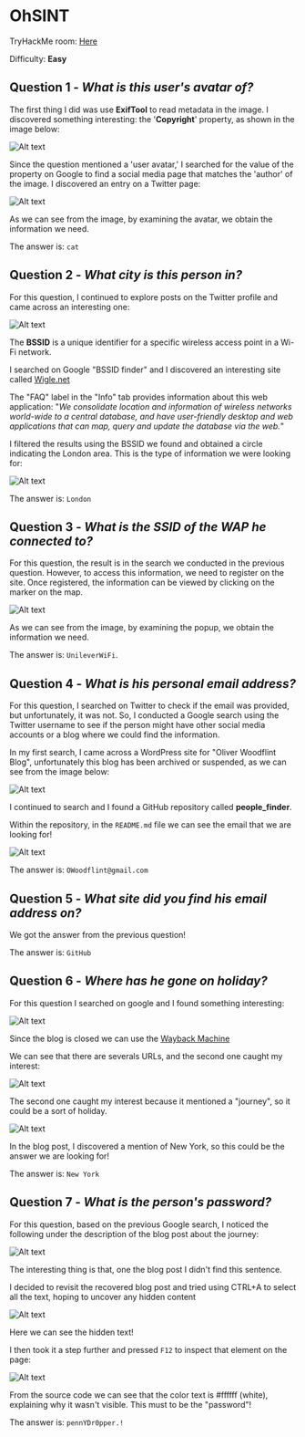 # OhSINT

TryHackMe room: [Here](https://tryhackme.com/room/ohsint)

Difficulty: **Easy**

## Question 1 - *What is this user's avatar of?*

The first thing I did was use **ExifTool** to read metadata in the image. I discovered something interesting: the '**Copyright**' property, as shown in the image below:

![Alt text](./imgs/exiftool-output.png?raw=true "exiftool output")

Since the question mentioned a 'user avatar,' I searched for the value of the property on Google to find a social media page that matches the 'author' of the image. I discovered an entry on a Twitter page:

![Alt text](./imgs/author-twitter-page.png?raw=true "author twitter page")

As we can see from the image, by examining the avatar, we obtain the information we need.

The answer is: ```cat```

## Question 2 - *What city is this person in?*

For this question, I continued to explore posts on the Twitter profile and came across an interesting one:

![Alt text](./imgs/bssid-information.png?raw=true "bssid twitter post")

The **BSSID** is a unique identifier for a specific wireless access point in a Wi-Fi network.

I searched on Google "BSSID finder" and I discovered an interesting site called [Wigle.net](https://wigle.net/)

The "FAQ" label in the "Info" tab provides information about this web application: "*We consolidate location and information of wireless networks world-wide to a central database, and have user-friendly desktop and web applications that can map, query and update the database via the web.*"

I filtered the results using the BSSID we found and obtained a circle indicating the London area. This is the type of information we were looking for:

![Alt text](./imgs/wigle-dot-net-search.png?raw=true "wigle.net bssid search")

The answer is: ```London```

## Question 3 - *What is the SSID of the WAP he connected to?*

For this question, the result is in the search we conducted in the previous question. However, to access this information, we need to register on the site. Once registered, the information can be viewed by clicking on the marker on the map.

![Alt text](./imgs/wigle-advanced-search.png?raw=true "wigle.net advanced search")

As we can see from the image, by examining the popup, we obtain the information we need.

The answer is: ```UnileverWiFi```.

## Question 4 - *What is his personal email address?*

For this question, I searched on Twitter to check if the email was provided, but unfortunately, it was not. So, I conducted a Google search using the Twitter username to see if the person might have other social media accounts or a blog where we could find the information.

In my first search, I came across a WordPress site for "Oliver Woodflint Blog", unfortunately this blog has been archived or suspended, as we can see from the image below:

![Alt text](./imgs/oliverwoodflint-wordpress-page.png?raw=true "oliverwoodflint wordpress page")

I continued to search and I found a GitHub repository called **people_finder**.

Within the repository, in the ```README.md``` file we can see the email that we are looking for!

![Alt text](./imgs/people-finder-repository.png?raw=true "people finder repository")

The answer is: ```OWoodflint@gmail.com```

## Question 5 - *What site did you find his email address on?*

We got the answer from the previous question!

The answer is: ```GitHub```

## Question 6 - *Where has he gone on holiday?*

For this question I searched on google and I found something interesting:

![Alt text](./imgs/google-search.png?raw=true "google search for owoodflint")

Since the blog is closed we can use the [Wayback Machine](https://web.archive.org/)

We can see that there are severals URLs, and the second one caught my interest:

![Alt text](./imgs/wayback-machine-urls.png?raw=true "waybback machine matching urls")

The second one caught my interest because it mentioned a "journey", so it could be a sort of holiday.

![Alt text](./imgs/blog-post.png?raw=true "waybback machine matching urls")

In the blog post, I discovered a mention of New York, so this could be the answer we are looking for!

The answer is: ```New York```

## Question 7 - *What is the person's password?*

For this question, based on the previous Google search, I noticed the following under the description of the blog post about the journey:

![Alt text](./imgs/google-search-two.png?raw=true "google search for owoodflint")

The interesting thing is that, one the blog post I didn't find this sentence.

I decided to revisit the recovered blog post and tried using CTRL+A to select all the text, hoping to uncover any hidden content

![Alt text](./imgs/blog-post-secret.png?raw=true "waybback machine matching urls")

Here we can see the hidden text!

I then took it a step further and pressed ```F12``` to inspect that element on the page:

![Alt text](./imgs/blog-post-secret-analyze.png?raw=true "waybback machine matching urls")

From the source code we can see that the color text is #ffffff (white), explaining why it wasn't visible. This must to be the "password"!

The answer is: ```pennYDr0pper.!```